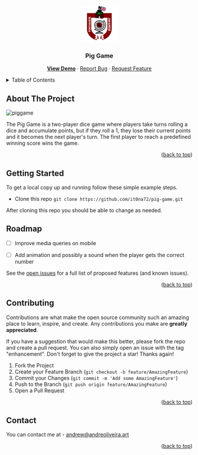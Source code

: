 <div align="center">
  <a href="https://github.com/it0na72/pig-game/">
    <img src="logo.png" alt="Logo" width="100" height="100">
  </a>
<h3 align="center">Pig Game</h3>

  <p align="center">
    <a href="https://it0na72.github.io/pig-game/"><b>View Demo</b></a>
    ·
    <a href="https://github.com/it0na72/pig-game/issues">Report Bug</a>
    ·
    <a href="https://github.com/it0na72/pig-game/issues">Request Feature</a>
  </p>
</div>



<!-- TABLE OF CONTENTS -->
<details>
  <summary>Table of Contents</summary>
  <ol>
    <li>
      <a href="#about-the-project">About The Project</a>
    </li>
    <li>
      <a href="#getting-started">Getting Started</a>
    </li>
    <li><a href="#roadmap">Roadmap</a></li>
    <li><a href="#contributing">Contributing</a></li>
    <li><a href="#contact">Contact</a></li>
  </ol>
</details>



<!-- ABOUT THE PROJECT -->
## About The Project
![piggame](https://github.com/it0na72/pig-game/assets/56265972/ad47ec06-1afd-46b3-9182-ca3bea98343c)

The Pig Game is a two-player dice game where players take turns rolling a dice and accumulate points, but if they roll a 1, they lose their current points and it becomes the next player's turn. The first player to reach a predefined winning score wins the game.

<p align="right">(<a href="#readme-top">back to top</a>)</p>


<!-- GETTING STARTED -->
## Getting Started

To get a local copy up and running follow these simple example steps.
- Clone this repo
```git clone https://github.com/it0na72/pig-game.git```

After cloning this repo you should be able to change as needed.

<!-- ROADMAP -->
## Roadmap

- [ ] Improve media queries on mobile
- [ ] Add animation and possibly a sound when the player gets the correct number


See the [open issues](https://github.com/it0na72/pig-game/issues) for a full list of proposed features (and known issues).

<p align="right">(<a href="#readme-top">back to top</a>)</p>


<!-- CONTRIBUTING -->
## Contributing

Contributions are what make the open source community such an amazing place to learn, inspire, and create. Any contributions you make are **greatly appreciated**.

If you have a suggestion that would make this better, please fork the repo and create a pull request. You can also simply open an issue with the tag "enhancement".
Don't forget to give the project a star! Thanks again!

1. Fork the Project
2. Create your Feature Branch (`git checkout -b feature/AmazingFeature`)
3. Commit your Changes (`git commit -m 'Add some AmazingFeature'`)
4. Push to the Branch (`git push origin feature/AmazingFeature`)
5. Open a Pull Request

<p align="right">(<a href="#readme-top">back to top</a>)</p>

<!-- CONTACT -->
## Contact

You can contact me at - andrew@andreoliveira.art

<p align="right">(<a href="#readme-top">back to top</a>)</p>
